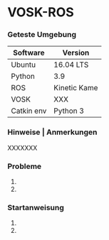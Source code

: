 # VOSK-ROS
### Geteste Umgebung
| Software | Version |
|-----|------|
|Ubuntu| 16.04 LTS|
|Python| 3.9|
|ROS| Kinetic Kame|
|VOSK| XXX|
|Catkin env| Python 3|

### Hinweise | Anmerkungen
XXXXXXX

### Probleme
1.
2.

### Startanweisung
1.
2.
